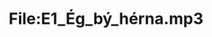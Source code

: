 ---
title: File:E1_Ég_bý_hérna.mp3
recording of: Ég bý hérna.
reading speed: slow
speaker: E
license: CC0
---